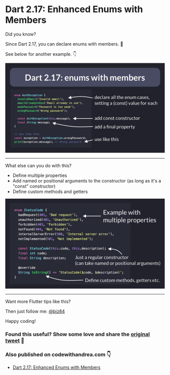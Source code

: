 # Dart 2.17: Enhanced Enums with Members

Did you know?

Since Dart 2.17, you can declare enums with members. 🚀

See below for another example. 👇

![](050.1-enums-members.png)

---

What else can you do with this?

- Define multiple properties
- Add named or positional arguments to the constructor (as long as it's a "const" constructor)
- Define custom methods and getters

![](050.2-enums-multiple-members.png)

---

Want more Flutter tips like this?

Then just follow me: [@biz84](https://twitter.com/biz84)

Happy coding!

### Found this useful? Show some love and share the [original tweet](https://twitter.com/biz84/status/1523919468283453440) 🙏

### Also published on codewithandrea.com 👇

- [Dart 2.17: Enhanced Enums with Members](https://codewithandrea.com/tips/enums-with-members-dart-2.17)